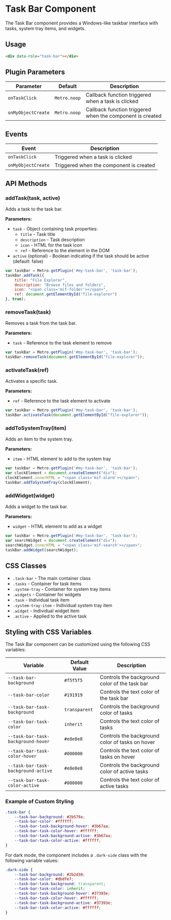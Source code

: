 # Task Bar Component

The Task Bar component provides a Windows-like taskbar interface with tasks, system tray items, and widgets.

## Usage

```html
<div data-role="task-bar"></div>
```

## Plugin Parameters

| Parameter | Default | Description |
|-----------|---------|-------------|
| `onTaskClick` | `Metro.noop` | Callback function triggered when a task is clicked |
| `onMyObjectCreate` | `Metro.noop` | Callback function triggered when the component is created |

## Events

| Event | Description |
|-------|-------------|
| `onTaskClick` | Triggered when a task is clicked |
| `onMyObjectCreate` | Triggered when the component is created |

## API Methods

### addTask(task, active)
Adds a task to the task bar.

**Parameters:**
- `task` - Object containing task properties:
  - `title` - Task title
  - `description` - Task description
  - `icon` - HTML for the task icon
  - `ref` - Reference to the element in the DOM
- `active` (optional) - Boolean indicating if the task should be active (default: false)

```javascript
var taskBar = Metro.getPlugin('#my-task-bar', 'task-bar');
taskBar.addTask({
    title: "File Explorer",
    description: "Browse files and folders",
    icon: "<span class='mif-folder'></span>",
    ref: document.getElementById("file-explorer")
}, true);
```

### removeTask(task)
Removes a task from the task bar.

**Parameters:**
- `task` - Reference to the task element to remove

```javascript
var taskBar = Metro.getPlugin('#my-task-bar', 'task-bar');
taskBar.removeTask(document.getElementById("file-explorer"));
```

### activateTask(ref)
Activates a specific task.

**Parameters:**
- `ref` - Reference to the task element to activate

```javascript
var taskBar = Metro.getPlugin('#my-task-bar', 'task-bar');
taskBar.activateTask(document.getElementById("file-explorer"));
```

### addToSystemTray(item)
Adds an item to the system tray.

**Parameters:**
- `item` - HTML element to add to the system tray

```javascript
var taskBar = Metro.getPlugin('#my-task-bar', 'task-bar');
var clockElement = document.createElement("div");
clockElement.innerHTML = "<span class='mif-alarm'></span>";
taskBar.addToSystemTray(clockElement);
```

### addWidget(widget)
Adds a widget to the task bar.

**Parameters:**
- `widget` - HTML element to add as a widget

```javascript
var taskBar = Metro.getPlugin('#my-task-bar', 'task-bar');
var searchWidget = document.createElement("div");
searchWidget.innerHTML = "<span class='mif-search'></span>";
taskBar.addWidget(searchWidget);
```

## CSS Classes

- `.task-bar` - The main container class
- `.tasks` - Container for task items
- `.system-tray` - Container for system tray items
- `.widgets` - Container for widgets
- `.task` - Individual task item
- `.system-tray-item` - Individual system tray item
- `.widget` - Individual widget item
- `.active` - Applied to the active task

## Styling with CSS Variables

The Task Bar component can be customized using the following CSS variables:

| Variable | Default Value | Description |
|----------|---------------|-------------|
| `--task-bar-background` | `#f5f5f5` | Controls the background color of the task bar |
| `--task-bar-color` | `#191919` | Controls the text color of the task bar |
| `--task-bar-task-background` | `transparent` | Controls the background color of tasks |
| `--task-bar-task-color` | `inherit` | Controls the text color of tasks |
| `--task-bar-task-background-hover` | `#e8e8e8` | Controls the background color of tasks on hover |
| `--task-bar-task-color-hover` | `#000000` | Controls the text color of tasks on hover |
| `--task-bar-task-background-active` | `#e8e8e8` | Controls the background color of active tasks |
| `--task-bar-task-color-active` | `#000000` | Controls the text color of active tasks |

### Example of Custom Styling

```css
.task-bar {
    --task-bar-background: #2b579a;
    --task-bar-color: #ffffff;
    --task-bar-task-background-hover: #3b67aa;
    --task-bar-task-color-hover: #ffffff;
    --task-bar-task-background-active: #3b67aa;
    --task-bar-task-color-active: #ffffff;
}
```

For dark mode, the component includes a `.dark-side` class with the following variable values:

```css
.dark-side {
    --task-bar-background: #2b2d30;
    --task-bar-color: #dbdfe7;
    --task-bar-task-background: transparent;
    --task-bar-task-color: inherit;
    --task-bar-task-background-hover: #37393e;
    --task-bar-task-color-hover: #ffffff;
    --task-bar-task-background-active: #37393e;
    --task-bar-task-color-active: #ffffff;
}
```